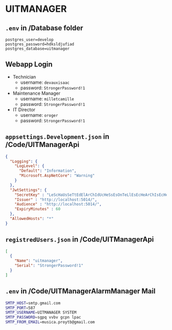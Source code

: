 # UITMANAGER
## `.env` in /Database folder
```
postgres_user=develop
postgres_password=hdksldjufiad
postgres_database=uitmanager
```
## Webapp Login
- Technician
  - username: `devauxisaac`
  - password: `StrongerPassword!1`
- Maintenance Manager
  - username: `milletcamille`
  - password: `StrongerPassword!1`
- IT Director
  - username: `oroger`
  - password: `StrongerPassword!1`

## `appsettings.Development.json` in /Code/UITManagerApi
```json
{
  "Logging": {
    "LogLevel": {
      "Default": "Information",
      "Microsoft.AspNetCore": "Warning"
    }
  },
  "JwtSettings": {
    "SecretKey" : "LeScHaUsSeTtEdElArChIdUcHeSsEsOnTeLlEsEcHeArChIsEcHe",
    "Issuer" : "http://localhost:5014/",
    "Audience" : "http://localhost:5014/",
    "ExpiryMinutes" : 60
  },
  "AllowedHosts": "*"
}
```


## `registredUsers.json` in /Code/UITManagerApi
```json
[
  {
    "Name": "uitmanager",
    "Serial": "StrongerPassword!1"
  }
]
```

## `.env` in /Code/UITManagerAlarmManager Mail
```bash
SMTP_HOST=smtp.gmail.com
SMTP_PORT=587
SMTP_USERNAME=UITMANAGER SYSTEM
SMTP_PASSWORD=sgpq vvbv gcpn lpac
SMTP_FROM_EMAIL=musica.proytb@gmail.com

```